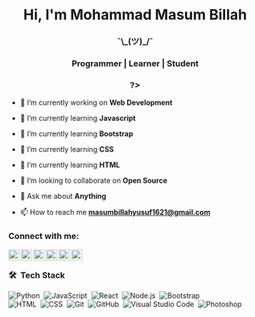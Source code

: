 <h1 align="center">Hi, I'm Mohammad Masum Billah</h1>

<!-- <img src="https://github.com/NoobMahbub/NoobMahbub/blob/main/Wave.gif" height="55px" width="55px"> -->

<h3 align="center">¯\_(ツ)_/¯</h3>
  
<h3 align="center"> Programmer | Learner | Student </h3>

<h3 align="center"> ?> </h3>

- 🔭 I’m currently working on **Web Development**

- 🌱 I’m currently learning **Javascript**

- 🌱 I’m currently learning **Bootstrap**

- 🌱 I’m currently learning **CSS**

- 🌱 I’m currently learning **HTML**

- 👯 I’m looking to collaborate on **Open Source**

- 💬 Ask me about **Anything**

- 📫 How to reach me **masumbillahyusuf1621@gmail.com**

### Connect with me:

[<img align="left" alt="Mohammad Masum Billah | YouTube" width="22px" src="https://cdn-icons-png.flaticon.com/512/124/124010.png" />][facebook]
[<img align="left" alt="Mohammad Masum Billah | Twitter" width="22px" src="https://cdn.jsdelivr.net/npm/simple-icons@v3/icons/twitter.svg" />][twitter]
[<img align="left" alt="Mohammad Masum Billah | Instagram" width="22px" src="https://cdn.jsdelivr.net/npm/simple-icons@v3/icons/instagram.svg" />][instagram]
[<img align="left" alt="Mohammad Masum Billah | Twitter" width="22px" src="https://cdn-icons-png.flaticon.com/512/906/906377.png" />][telegram]
[<img align="left" alt="Mohammad Masum Billah | YouTube" width="22px" src="https://cdn.jsdelivr.net/npm/simple-icons@v3/icons/youtube.svg" />][youtube]
[<img align="left" alt="Mohammad Masum Billah | LinkedIn" width="22px" src="https://cdn.jsdelivr.net/npm/simple-icons@v3/icons/linkedin.svg" />][linkedin]

<br />

### 🛠 &nbsp;Tech Stack

![Python](https://img.shields.io/badge/-Python-05122A?style=flat&logo=python)&nbsp;
![JavaScript](https://img.shields.io/badge/-JavaScript-05122A?style=flat&logo=javascript)&nbsp;
![React](https://img.shields.io/badge/-React-05122A?style=flat&logo=react)&nbsp;
![Node.js](https://img.shields.io/badge/-Node.js-05122A?style=flat&logo=node.js)&nbsp;
![Bootstrap](https://img.shields.io/badge/-Bootstrap-05122A?style=flat&logo=bootstrap&logoColor=563D7C)\
![HTML](https://img.shields.io/badge/-HTML-05122A?style=flat&logo=HTML5)&nbsp;
![CSS](https://img.shields.io/badge/-CSS-05122A?style=flat&logo=CSS3&logoColor=1572B6)&nbsp;
![Git](https://img.shields.io/badge/-Git-05122A?style=flat&logo=git)&nbsp;
![GitHub](https://img.shields.io/badge/-GitHub-05122A?style=flat&logo=github)&nbsp;
![Visual Studio Code](https://img.shields.io/badge/-Visual%20Studio%20Code-05122A?style=flat&logo=visual-studio-code&logoColor=007ACC)&nbsp;
![Photoshop](https://img.shields.io/badge/-Photoshop-05122A?style=flat&logo=adobe-photoshop)&nbsp;

<br />

[facebook]: https://www.facebook.com/profile.php?id=100036766350727
[twitter]: https://twitter.com/masumbillah_99
[instagram]: https://www.instagram.com/masum.billah1/
[telegram]: https://web.telegram.org/k/
[youtube]: https://www.youtube.com/channel/UCv5jSalamgwgoCsPkYutu4g
[linkedin]: https://www.linkedin.com/in/masum-billah-22680423a/
